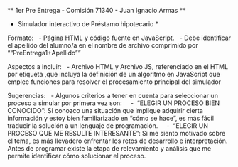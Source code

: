 ** 1er Pre Entrega - Comisión 71340 - Juan Ignacio Armas **

* Simulador interactivo de Préstamo hipotecario *

Formato:
  - Página HTML y código fuente en JavaScript.
  - Debe identificar el apellido del alumno/a en el nombre de archivo comprimido por ““PreEntrega1+Apellido””

Aspectos a incluir:
  - Archivo HTML y Archivo JS, referenciado en el HTML por etiqueta <script src="js/miarchivo.js"></script>,que incluya la definición de un algoritmo en JavaScript que emplee funciones para resolver el procesamiento principal del simulador

Sugerencias:
  - Algunos criterios a tener en cuenta para seleccionar un proceso a simular por primera vez son:
    -  “ELEGIR UN PROCESO BIEN CONOCIDO”: Si conozco una situación que implique adquirir cierta información y estoy bien familiarizado en “cómo se hace”, es más fácil traducir la solución a un lenguaje de programación.
    -  “ELEGIR UN PROCESO QUE ME RESULTE INTERESANTE”: Si me siento motivado sobre el tema, es más llevadero enfrentar los retos de desarrollo e interpretación. Antes de programar existe la etapa de relevamiento y análisis que me permite identificar cómo solucionar el proceso.
